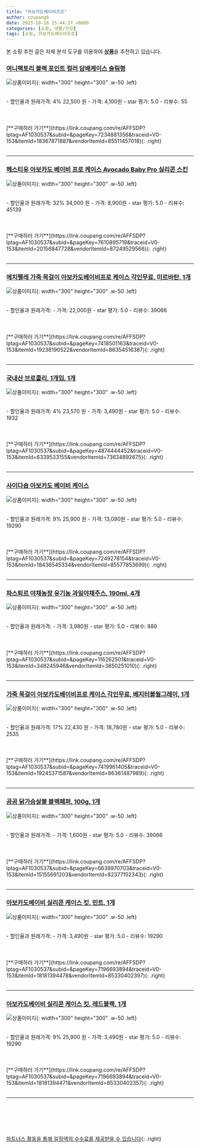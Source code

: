```yaml
---
title: "아보카도베이비프로"
author: coupang6
date: 2023-10-18 15:44:27 +0800
categories: [쇼핑, 생활/건강]
tags: [쇼핑, 아보카도베이비프로]
---
```


본 쇼핑 추천 글은 자체 분석 도구를 이용하여 [**상품**](https://link.coupang.com/a/bao1ui)을 추천하고 있습니다.

### [여니팩토리 블랙 포인트 컬러 담배케이스 슬림형](https://link.coupang.com/re/AFFSDP?lptag=AF1030537&subid=&pageKey=7234881356&traceid=V0-153&itemId=18367871887&vendorItemId=85511457018)

![상품이미지](https://thumbnail7.coupangcdn.com/thumbnails/remote/230x230ex/image/retail/images/4952453777153047-f9d2fb8a-164d-42f3-b24c-7cf4f6ff5230.png){: width="300" height="300" .w-50 .left}


<br>
- 할인율과 원래가격: 4%  22,500   원
- 가격: 4,100원
- star 평가: 5.0
- 리뷰수: 55
<br>
<br>
<br>
<br>
[**구매하러 가기**](https://link.coupang.com/re/AFFSDP?lptag=AF1030537&subid=&pageKey=7234881356&traceid=V0-153&itemId=18367871887&vendorItemId=85511457018){: .right}
<br>
<br>

---

### [헤스티유 아보카도 베이비 프로 케이스 Avocado Baby Pro 실리콘 스킨](https://link.coupang.com/re/AFFSDP?lptag=AF1030537&subid=&pageKey=7610895719&traceid=V0-153&itemId=20156847728&vendorItemId=87249529566)

![상품이미지](https://thumbnail10.coupangcdn.com/thumbnails/remote/230x230ex/image/vendor_inventory/f51b/93bc165833de060d253511d19ddcf589eac32dbfae6ad7a9c79be9961aa6.jpg){: width="300" height="300" .w-50 .left}


<br>
- 할인율과 원래가격: 32%  34,000   원
- 가격: 8,900원
- star 평가: 5.0
- 리뷰수: 45139
<br>
<br>
<br>
<br>
[**구매하러 가기**](https://link.coupang.com/re/AFFSDP?lptag=AF1030537&subid=&pageKey=7610895719&traceid=V0-153&itemId=20156847728&vendorItemId=87249529566){: .right}
<br>
<br>

---

### [에치펠레 가죽 목걸이 아보카도베이비프로 케이스 각인무료, 미르바탄, 1개](https://link.coupang.com/re/AFFSDP?lptag=AF1030537&subid=&pageKey=7418501163&traceid=V0-153&itemId=19238190522&vendorItemId=86354516387)

![상품이미지](https://thumbnail8.coupangcdn.com/thumbnails/remote/230x230ex/image/vendor_inventory/555d/366ba006add6461c0afc2c1ad8a7cbc4ca6b5642b2c5f4152517ac95ab81.jpg){: width="300" height="300" .w-50 .left}


<br>
- 할인율과 원래가격: 
- 가격: 22,000원
- star 평가: 5.0
- 리뷰수: 39066
<br>
<br>
<br>
<br>
[**구매하러 가기**](https://link.coupang.com/re/AFFSDP?lptag=AF1030537&subid=&pageKey=7418501163&traceid=V0-153&itemId=19238190522&vendorItemId=86354516387){: .right}
<br>
<br>

---

### [국내산 브로콜리, 1개입, 1개](https://link.coupang.com/re/AFFSDP?lptag=AF1030537&subid=&pageKey=4874444452&traceid=V0-153&itemId=6339533155&vendorItemId=73634892675)

![상품이미지](https://thumbnail6.coupangcdn.com/thumbnails/remote/230x230ex/image/retail/images/84438627163531-704bd851-3a88-4969-b0be-8c37a6f040b8.jpg){: width="300" height="300" .w-50 .left}


<br>
- 할인율과 원래가격: 4%  23,570   원
- 가격: 3,490원
- star 평가: 5.0
- 리뷰수: 1932
<br>
<br>
<br>
<br>
[**구매하러 가기**](https://link.coupang.com/re/AFFSDP?lptag=AF1030537&subid=&pageKey=4874444452&traceid=V0-153&itemId=6339533155&vendorItemId=73634892675){: .right}
<br>
<br>

---

### [사이다숍 아보카도 베이비 케이스](https://link.coupang.com/re/AFFSDP?lptag=AF1030537&subid=&pageKey=7249278154&traceid=V0-153&itemId=18436545334&vendorItemId=85577853699)

![상품이미지](https://thumbnail10.coupangcdn.com/thumbnails/remote/230x230ex/image/vendor_inventory/6d12/42cabe4497241e91d0b47089307ab9d199f3cdf0603e6a0c5090ff810f71.jpg){: width="300" height="300" .w-50 .left}


<br>
- 할인율과 원래가격: 9%  25,900   원
- 가격: 13,090원
- star 평가: 5.0
- 리뷰수: 19290
<br>
<br>
<br>
<br>
[**구매하러 가기**](https://link.coupang.com/re/AFFSDP?lptag=AF1030537&subid=&pageKey=7249278154&traceid=V0-153&itemId=18436545334&vendorItemId=85577853699){: .right}
<br>
<br>

---

### [파스퇴르 야채농장 유기농 과일야채주스, 190ml, 4개](https://link.coupang.com/re/AFFSDP?lptag=AF1030537&subid=&pageKey=116262501&traceid=V0-153&itemId=348245946&vendorItemId=3850251010)

![상품이미지](https://thumbnail8.coupangcdn.com/thumbnails/remote/230x230ex/image/retail/images/1064912428999836-df4a0f56-fda0-4b31-8ee4-59ae39f102aa.jpg){: width="300" height="300" .w-50 .left}


<br>
- 할인율과 원래가격: 
- 가격: 3,980원
- star 평가: 5.0
- 리뷰수: 889
<br>
<br>
<br>
<br>
[**구매하러 가기**](https://link.coupang.com/re/AFFSDP?lptag=AF1030537&subid=&pageKey=116262501&traceid=V0-153&itemId=348245946&vendorItemId=3850251010){: .right}
<br>
<br>

---

### [가죽 목걸이 아보카도베이비프로 케이스 각인무료, 베지터블웜그레이, 1개](https://link.coupang.com/re/AFFSDP?lptag=AF1030537&subid=&pageKey=7419961405&traceid=V0-153&itemId=19245371587&vendorItemId=86361487989)

![상품이미지](https://thumbnail10.coupangcdn.com/thumbnails/remote/230x230ex/image/vendor_inventory/fcd6/4b4d41560748067f52c212a2b98e64c2736564fc5ec720430602ee1a892c.jpg){: width="300" height="300" .w-50 .left}


<br>
- 할인율과 원래가격: 17%  22,430   원
- 가격: 18,780원
- star 평가: 5.0
- 리뷰수: 2535
<br>
<br>
<br>
<br>
[**구매하러 가기**](https://link.coupang.com/re/AFFSDP?lptag=AF1030537&subid=&pageKey=7419961405&traceid=V0-153&itemId=19245371587&vendorItemId=86361487989){: .right}
<br>
<br>

---

### [곰곰 닭가슴살볼 블랙페퍼, 100g, 1개](https://link.coupang.com/re/AFFSDP?lptag=AF1030537&subid=&pageKey=6636970703&traceid=V0-153&itemId=15155691203&vendorItemId=82377152343)

![상품이미지](https://thumbnail10.coupangcdn.com/thumbnails/remote/230x230ex/image/retail/images/2621748322023915-025e1e52-f3ec-4213-92b6-66bf5e883ac5.jpg){: width="300" height="300" .w-50 .left}


<br>
- 할인율과 원래가격: 
- 가격: 1,600원
- star 평가: 5.0
- 리뷰수: 39066
<br>
<br>
<br>
<br>
[**구매하러 가기**](https://link.coupang.com/re/AFFSDP?lptag=AF1030537&subid=&pageKey=6636970703&traceid=V0-153&itemId=15155691203&vendorItemId=82377152343){: .right}
<br>
<br>

---

### [아보카도베이비 실리콘 케이스 킷, 민트, 1개](https://link.coupang.com/re/AFFSDP?lptag=AF1030537&subid=&pageKey=7196693894&traceid=V0-153&itemId=18181394478&vendorItemId=85330402397)

![상품이미지](https://thumbnail9.coupangcdn.com/thumbnails/remote/230x230ex/image/vendor_inventory/e4e4/0da97459dde4fc33299a6d880362f5fe24928e874d2476492365cd56e391.jpg){: width="300" height="300" .w-50 .left}


<br>
- 할인율과 원래가격: 
- 가격: 3,490원
- star 평가: 5.0
- 리뷰수: 19290
<br>
<br>
<br>
<br>
[**구매하러 가기**](https://link.coupang.com/re/AFFSDP?lptag=AF1030537&subid=&pageKey=7196693894&traceid=V0-153&itemId=18181394478&vendorItemId=85330402397){: .right}
<br>
<br>

---

### [아보카도베이비 실리콘 케이스 킷, 레드블랙, 1개](https://link.coupang.com/re/AFFSDP?lptag=AF1030537&subid=&pageKey=7196693894&traceid=V0-153&itemId=18181394471&vendorItemId=85330402357)

![상품이미지](https://thumbnail9.coupangcdn.com/thumbnails/remote/230x230ex/image/vendor_inventory/e4e4/0da97459dde4fc33299a6d880362f5fe24928e874d2476492365cd56e391.jpg){: width="300" height="300" .w-50 .left}


<br>
- 할인율과 원래가격: 9%  25,900   원
- 가격: 3,490원
- star 평가: 5.0
- 리뷰수: 19290
<br>
<br>
<br>
<br>
[**구매하러 가기**](https://link.coupang.com/re/AFFSDP?lptag=AF1030537&subid=&pageKey=7196693894&traceid=V0-153&itemId=18181394471&vendorItemId=85330402357){: .right}
<br>
<br>

---
<br><br><br><br><br> [파트너스 활동을 통해 일정액의 수수료를 제공받을 수 있습니다](https://link.coupang.com/a/bao1ui){: .right}